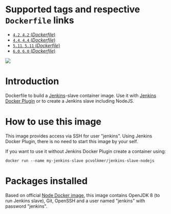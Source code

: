 # Supported tags and respective `Dockerfile` links

- [`4.2`, `4.2` (*Dockerfile*)](https://github.com/pcvolkmer/docker-jenkins-slave-nodejs/blob/master/4.2/Dockerfile)
- [`4.4`, `4.4` (*Dockerfile*)](https://github.com/pcvolkmer/docker-jenkins-slave-nodejs/blob/master/4.4/Dockerfile)
- [`5.11`, `5.11` (*Dockerfile*)](https://github.com/pcvolkmer/docker-jenkins-slave-nodejs/blob/master/5.11/Dockerfile)
- [`6.0`, `6.0` (*Dockerfile*)](https://github.com/pcvolkmer/docker-jenkins-slave-nodejs/blob/master/6.0/Dockerfile)

[![](https://badge.imagelayers.io/pcvolkmer/jenkins-slave-nodejs:6.0.svg)](https://imagelayers.io/?images=pcvolkmer/jenkins-slave-nodejs:6.0 'Get your own badge on imagelayers.io')


# Introduction

Dockerfile to build a [Jenkins](https://jenkins-ci.org)-slave container image.
Use it with [Jenkins Docker Plugin](https://wiki.jenkins-ci.org/display/JENKINS/Docker+Plugin) or to create a Jenkins slave including NodeJS.

# How to use this image

This image provides access via SSH for user "jenkins". Using Jenkins Docker Plugin, there is no need to start this image by your self.

If you want to use it without Jenkins Docker Plugin create a container using:

    docker run --name my-jenkins-slave pcvolkmer/jenkins-slave-nodejs

# Packages installed

Based on official [Node Docker image](https://registry.hub.docker.com/_/node/), this image contains OpenJDK 8 (to run Jenkins slave), Git, OpenSSH and a user named "jenkins" with password "jenkins".
